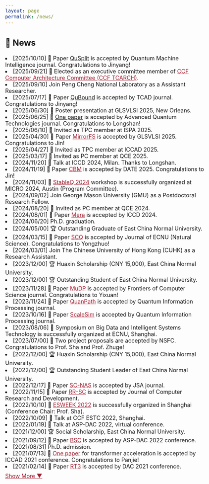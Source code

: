```yaml
---
layout: page
permalink: /news/
---
```

<style>
    body {
        font-size: 18px;
    }
    .hidden {
        display: none;
    }
    #more-btn {
      margin-top: 10px;
      cursor: pointer;
      color: #a32133;
      text-decoration: underline;
    }
    a {
      color: #a32133;
    }
    .news-date {
      color: gray;
      margin-right: 0.5em;
    }
</style>

[comment]: <> (paper, service, award, talk, contribution)
<section>
  <h2>📢 News</h2>
  <li>[2025/10/10] 📝 Paper <a href="">QuSplit</a> is accepted by Quantum Machine Intelligence journal. Congratulations to Jinyang!</li>
  <li>[2025/09/21] 🙌 Elected as an executive committee member of <a href="https://www.ccf.org.cn/Chapters/TC/TC_Listing/TCARCH/">CCF Computer Architecture Committee (CCF TCARCH)</a>.</li>
  <li>[2025/09/10] Join Peng Cheng National Laboratory as a Assistant Researcher.</li>
  <li>[2025/07/17] 📝 Paper <a href="">QuBound</a> is accepted by TCAD journal. Congratulations to Jinyang!</li>
  <li>[2025/06/30] 🎤 Poster presentation at GLSVLSI 2025, New Orleans.</li>
  <li>[2025/06/25] 📝 <a href="">One paper</a> is accepted by Advanced Quantum Technologies journal. Congratulations to Longshan!</li>
  <li>[2025/06/10] 🙌 Invited as TPC member at ISPA 2025.</li>
  <li>[2025/04/30] 📝 Paper <a href="https://dl.acm.org/doi/10.1145/3716368.3735146">MirrorFS</a> is accepted by GLSVLSI 2025. Congratulations to Jin!</li>
  <li>[2025/04/27] 🙌 Invited as TPC member at ICCAD 2025.</li>
  <li>[2025/03/17] 🙌 Invited as PC member at QCE 2025.</li>
  <li>[2024/11/20] 🎤 Talk at ICCD 2024, Milan. Thanks to Longshan.</li>
  <li>[2024/11/19] 📝 Paper <a href="https://ieeexplore.ieee.org/abstract/document/10993028?casa_token=qbznp401g9cAAAAA:EvHkfNzQGuFxNQpk9wzAJ96Yg7xKOzVA0ImanRRUx1JEcrxBJbByPI_zgrDOAyyyIA-kUmk">CBM</a> is accepted by DATE 2025. Congratulations to Jin!</li>
  <li>[2024/11/03] 🙌 <a href="https://stableq.org/">StableQ 2024</a> workshop is successfully organized at MICRO 2024, Austin (Program Committee).</li>
  <li>[2024/09/02] Join George Mason University (GMU) as a Postdoctoral Research Fellow.</li>
  <li>[2024/08/20] 🙌 Invited as PC member at QCE 2024.</li>
  <li>[2024/08/01] 📝 Paper <a href="https://ieeexplore.ieee.org/abstract/document/10818024?casa_token=Tnd7EVPKU-MAAAAA:TtlUGJ_ksgohxNXhBqcwqSbBJGbH8L2jQdnkO2Q-VFUjlFdT1KR3IOJz9lCd6u6dYSYr52w">Mera</a> is accepted by ICCD 2024.</li>
  <li>[2024/06/20] Ph.D. graduation. </li>
  <li>[2024/05/00] 🏆 Outstanding Graduate of East China Normal University.</li>
  <li>[2024/03/15] 📝 Paper <a href="https://xblk.ecnu.edu.cn/CN/10.3969/j.issn.1000-5641.2024.02.009">SCQ</a> is accepted by Journal of ECNU (Natural Science). Congratulations to Yongzhuo!</li>
  <li>[2024/03/01] Join The Chinese University of Hong Kong (CUHK) as a Research Assistant.</li>
  <li>[2023/12/00] 🏆 Huaxin Scholarship (CNY 15,000), East China Normal University.</li>
  <li>[2023/12/00] 🏆 Outstanding Student of East China Normal University.</li>
  <li>[2023/11/28] 📝 Paper <a href="https://link.springer.com/article/10.1007/s11704-023-3566-y">MuDP</a> is accepted by Frontiers of Computer Science journal. Congratulations to Yixuan!</li>
  <li>[2023/11/24] 📝 Paper <a href="https://link.springer.com/article/10.1007/s11128-023-04192-x">QuanPath</a> is accepted by Quantum Information Processing journal.</li>
  <li>[2023/10/16] 📝 Paper <a href="https://link.springer.com/article/10.1007/s11128-023-04160-5">ScaleSim</a> is accepted by Quantum Information Processing journal.</li>
  <li>[2023/08/06] 🙌 Symposium on Big Data and Intelligent Systems Technology is successfully organized at ECNU, Shanghai.</li>
  <li>[2023/07/00] 📝 Two project proposals are accepted by NSFC. Congratulations to Prof. Sha and Prof. Zhuge!</li>
  <li>[2022/12/00] 🏆 Huaxin Scholarship (CNY 15,000), East China Normal University.</li>
  <li>[2022/12/00] 🏆 Outstanding Student Leader of East China Normal University.</li>
  <li>[2022/12/17] 📝 Paper <a href="https://www.sciencedirect.com/science/article/abs/pii/S1383762122002958">SC-NAS</a> is accepted by JSA journal.</li>
  <li>[2022/11/15] 📝 Paper <a href="https://crad.ict.ac.cn/en/article/Y2024/I4/840">RR-SC</a> is accepted by Journal of Computer Research and Development.</li>
  <li>[2022/10/10] 🙌 <a href="https://esweek.org/">ESWEEK 2022</a> is successfully organized in Shanghai (Conference Chair: Prof. Sha).</li>
  <li>[2022/10/09] 🎤 Talk at CCF ESTC 2022, Shanghai.</li>
  <li>[2022/01/19] 🎤 Talk at ASP-DAC 2022, virtual conference.</li>
  <li>[2021/12/00] 🏆 Social Scholarship, East China Normal University.</li>
  <li>[2021/09/12] 📝 Paper <a href="https://crad.ict.ac.cn/en/article/Y2024/I4/840">BSC</a> is accepted by ASP-DAC 2022 conference.</li>
  <li>[2021/08/31] Ph.D. admission.</li>
  <li>[2021/07/13] 📝 <a href="https://ieeexplore.ieee.org/abstract/document/9643586?casa_token=tILZxO-EEhwAAAAA:m2ccbWRNOGm5QsM4PGzYZ0sz1I2CFDEJLG6YaXnIrjyp-tzcLfc4CI-kWJtd0JGRPYVZY-U">One paper</a> for transformer acceleration is accepted by ICCAD 2021 conference. Congratulations to Panjie!</li>
  <li>[2021/02/14] 📝 Paper <a href="https://ieeexplore.ieee.org/abstract/document/9586295?casa_token=_-TgosNFim4AAAAA:oRP_KXYaTCITWTgXZtbNF7wFjhDZet1RyfqL9K632YgSohfmelf0zIYPhoaNYW5IRQ-O5rI">RT3</a> is accepted by DAC 2021 conference.</li>
  <div id="more-btn">Show More <span id="arrow">&#9660;</span></div>
</section>

<script>
  const allItems = document.querySelectorAll('li');
  const moreBtn = document.getElementById("more-btn");
  let expanded = false;

  allItems.forEach((item, index) => {
    if (index >= 20) {
      item.classList.add('hidden');
    }
  });

  moreBtn.addEventListener("click", () => {
    expanded = !expanded;

    allItems.forEach((item, index) => {
      if (index >= 20) {
        item.classList.toggle('hidden', !expanded);
      }
    });

    if (expanded) {
      moreBtn.innerHTML = 'Show Less <span id="arrow">&#9650;</span>';
    } else {
      moreBtn.innerHTML = 'Show More <span id="arrow">&#9660;</span>';
    }
  });

  document.querySelectorAll('li').forEach(li => {
    li.innerHTML = li.innerHTML.replace(/\[(\d{4}\/\d{2})\/\d{2}\]/g, '<span class="news-date">$1</span>');
  });
</script>

